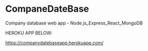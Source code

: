 # CompaneDateBase
Company database web app - Node.js_Express_React_MongoDB

HEROKU APP BELOW:

https://companydatebaseapp.herokuapp.com/ 
